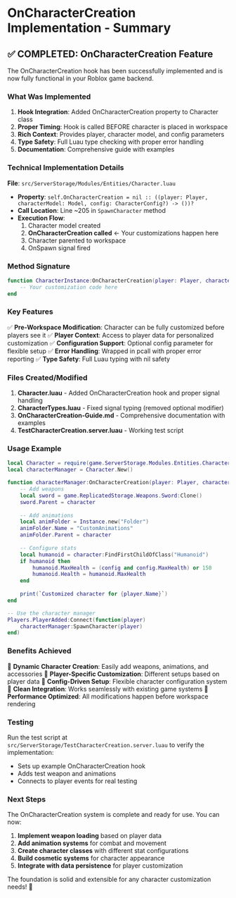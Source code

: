 # OnCharacterCreation Implementation - Summary

## ✅ **COMPLETED: OnCharacterCreation Feature**

The OnCharacterCreation hook has been successfully implemented and is now fully functional in your Roblox game backend.

### What Was Implemented

1. **Hook Integration**: Added OnCharacterCreation property to Character class
2. **Proper Timing**: Hook is called BEFORE character is placed in workspace
3. **Rich Context**: Provides player, character model, and config parameters
4. **Type Safety**: Full Luau type checking with proper error handling
5. **Documentation**: Comprehensive guide with examples

### Technical Implementation Details

**File**: `src/ServerStorage/Modules/Entities/Character.luau`
- **Property**: `self.OnCharacterCreation = nil :: ((player: Player, characterModel: Model, config: CharacterConfig?) -> ())?`
- **Call Location**: Line ~205 in `SpawnCharacter` method
- **Execution Flow**: 
  1. Character model created
  2. **OnCharacterCreation called** ← Your customizations happen here
  3. Character parented to workspace
  4. OnSpawn signal fired

### Method Signature
```lua
function CharacterInstance:OnCharacterCreation(player: Player, character: Model, config: CharacterConfig?)
    -- Your customization code here
end
```

### Key Features

✅ **Pre-Workspace Modification**: Character can be fully customized before players see it
✅ **Player Context**: Access to player data for personalized customization
✅ **Configuration Support**: Optional config parameter for flexible setup
✅ **Error Handling**: Wrapped in pcall with proper error reporting
✅ **Type Safety**: Full Luau typing with nil safety

### Files Created/Modified

1. **Character.luau** - Added OnCharacterCreation hook and proper signal handling
2. **CharacterTypes.luau** - Fixed signal typing (removed optional modifier)
3. **OnCharacterCreation-Guide.md** - Comprehensive documentation with examples
4. **TestCharacterCreation.server.luau** - Working test script

### Usage Example
```lua
local Character = require(game.ServerStorage.Modules.Entities.Character)
local characterManager = Character.New()

function characterManager:OnCharacterCreation(player: Player, character: Model, config: CharacterConfig?)
    -- Add weapons
    local sword = game.ReplicatedStorage.Weapons.Sword:Clone()
    sword.Parent = character
    
    -- Add animations
    local animFolder = Instance.new("Folder")
    animFolder.Name = "CustomAnimations"
    animFolder.Parent = character
    
    -- Configure stats
    local humanoid = character:FindFirstChildOfClass("Humanoid")
    if humanoid then
        humanoid.MaxHealth = (config and config.MaxHealth) or 150
        humanoid.Health = humanoid.MaxHealth
    end
    
    print(`Customized character for {player.Name}`)
end

-- Use the character manager
Players.PlayerAdded:Connect(function(player)
    characterManager:SpawnCharacter(player)
end)
```

### Benefits Achieved

🎯 **Dynamic Character Creation**: Easily add weapons, animations, and accessories
🎯 **Player-Specific Customization**: Different setups based on player data
🎯 **Config-Driven Setup**: Flexible character configuration system
🎯 **Clean Integration**: Works seamlessly with existing game systems
🎯 **Performance Optimized**: All modifications happen before workspace rendering

### Testing

Run the test script at `src/ServerStorage/TestCharacterCreation.server.luau` to verify the implementation:
- Sets up example OnCharacterCreation hook
- Adds test weapon and animations
- Connects to player events for real testing

### Next Steps

The OnCharacterCreation system is complete and ready for use. You can now:

1. **Implement weapon loading** based on player data
2. **Add animation systems** for combat and movement
3. **Create character classes** with different stat configurations
4. **Build cosmetic systems** for character appearance
5. **Integrate with data persistence** for player customization

The foundation is solid and extensible for any character customization needs! 🚀
